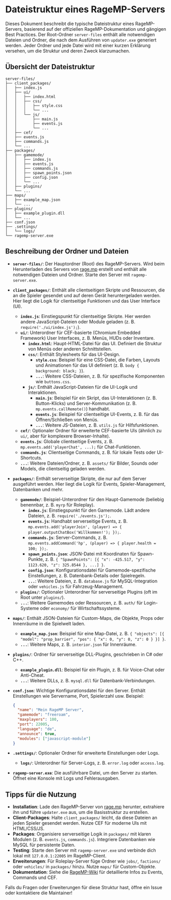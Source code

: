 # Dateistruktur eines RageMP-Servers

Dieses Dokument beschreibt die typische Dateistruktur eines RageMP-Servers, basierend auf der offiziellen RageMP-Dokumentation und gängigen Best Practices. Der Root-Ordner `server-files` enthält alle notwendigen Dateien und Ordner, die nach dem Ausführen von `updater.exe` generiert werden. Jeder Ordner und jede Datei wird mit einer kurzen Erklärung versehen, um die Struktur und deren Zweck klarzumachen.

## Übersicht der Dateistruktur

```
server-files/
├── client_packages/
│   ├── index.js
│   ├── ui/
│   │   ├── index.html
│   │   ├── css/
│   │   │   ├── style.css
│   │   │   └── ...
│   │   └── js/
│   │       ├── main.js
│   │       ├── events.js
│   │       └── ...
│   ├── cef/
│   ├── events.js
│   ├── commands.js
│   └── ...
├── packages/
│   ├── gamemode/
│   │   ├── index.js
│   │   ├── events.js
│   │   ├── commands.js
│   │   ├── spawn_points.json
│   │   ├── config.json
│   │   └── ...
│   ├── plugins/
│   └── ...
├── maps/
│   ├── example_map.json
│   └── ...
├── plugins/
│   ├── example_plugin.dll
│   └── ...
├── conf.json
├── .settings/
│   └── logs/
└── ragemp-server.exe
```

## Beschreibung der Ordner und Dateien

- **`server-files/`**: Der Hauptordner (Root) des RageMP-Servers. Wird beim Herunterladen des Servers von [rage.mp](https://rage.mp/) erstellt und enthält alle notwendigen Dateien und Ordner. Starte den Server mit `ragemp-server.exe`.

- **`client_packages/`**: Enthält alle clientseitigen Skripte und Ressourcen, die an die Spieler gesendet und auf deren Gerät heruntergeladen werden. Hier liegt die Logik für clientseitige Funktionen und das User Interface (UI).
  - **`index.js`**: Einstiegspunkt für clientseitige Skripte. Hier werden andere JavaScript-Dateien oder Module geladen (z. B. `require('./ui/index.js');`).
  - **`ui/`**: Unterordner für CEF-basierte (Chromium Embedded Framework) User Interfaces, z. B. Menüs, HUDs oder Inventare.
    - **`index.html`**: Haupt-HTML-Datei für das UI. Definiert die Struktur von Menüs oder anderen Schnittstellen.
    - **`css/`**: Enthält Stylesheets für das UI-Design.
      - **`style.css`**: Beispiel für eine CSS-Datei, die Farben, Layouts und Animationen für das UI definiert (z. B. `body { background: black; }`).
      - **`...`**: Weitere CSS-Dateien, z. B. für spezifische Komponenten wie `buttons.css`.
    - **`js/`**: Enthält JavaScript-Dateien für die UI-Logik und Interaktionen.
      - **`main.js`**: Beispiel für ein Skript, das UI-Interaktionen (z. B. Button-Klicks) und Server-Kommunikation (z. B. `mp.events.callRemote()`) handhabt.
      - **`events.js`**: Beispiel für clientseitige UI-Events, z. B. für das Öffnen/Schließen von Menüs.
      - **`...`**: Weitere JS-Dateien, z. B. `utils.js` für Hilfsfunktionen.
  - **`cef/`**: Optionaler Ordner für erweiterte CEF-basierte UIs (ähnlich zu `ui/`, aber für komplexere Browser-Inhalte).
  - **`events.js`**: Globale clientseitige Events, z. B. `mp.events.add('playerChat', ...);` für Chat-Funktionen.
  - **`commands.js`**: Clientseitige Commands, z. B. für lokale Tests oder UI-Shortcuts.
  - **`...`**: Weitere Dateien/Ordner, z. B. `assets/` für Bilder, Sounds oder Models, die clientseitig geladen werden.

- **`packages/`**: Enthält serverseitige Skripte, die nur auf dem Server ausgeführt werden. Hier liegt die Logik für Events, Spieler-Management, Datenbanken und mehr.
  - **`gamemode/`**: Beispiel-Unterordner für den Haupt-Gamemode (beliebig benennbar, z. B. `myrp` für Roleplay).
    - **`index.js`**: Einstiegspunkt für den Gamemode. Lädt andere Dateien, z. B. `require('./events.js');`.
    - **`events.js`**: Handhabt serverseitige Events, z. B. `mp.events.add('playerJoin', (player) => { player.outputChatBox('Willkommen!'); });`.
    - **`commands.js`**: Server-Commands, z. B. `mp.events.addCommand('hp', (player) => { player.health = 100; });`.
    - **`spawn_points.json`**: JSON-Datei mit Koordinaten für Spawn-Punkte, z. B. `{ "SpawnPoints": [{ "x": -425.517, "y": 1123.620, "z": 325.8544 }, ...] }`.
    - **`config.json`**: Konfigurationsdatei für Gamemode-spezifische Einstellungen, z. B. Datenbank-Details oder Spielregeln.
    - **`...`**: Weitere Dateien, z. B. `database.js` für MySQL-Integration oder `vehicles.js` für Fahrzeug-Management.
  - **`plugins/`**: Optionaler Unterordner für serverseitige Plugins (oft im Root unter `plugins/`).
  - **`...`**: Weitere Gamemodes oder Ressourcen, z. B. `auth/` für Login-Systeme oder `economy/` für Wirtschaftssysteme.

- **`maps/`**: Enthält JSON-Dateien für Custom-Maps, die Objekte, Props oder Innenräume in die Spielwelt laden.
  - **`example_map.json`**: Beispiel für eine Map-Datei, z. B. `{ "objects": [{ "model": "prop_barrier", "pos": { "x": 0, "y": 0, "z": 0 } }] }`.
  - **`...`**: Weitere Maps, z. B. `interior.json` für Innenräume.

- **`plugins/`**: Ordner für serverseitige DLL-Plugins, geschrieben in C# oder C++.
  - **`example_plugin.dll`**: Beispiel für ein Plugin, z. B. für Voice-Chat oder Anti-Cheat.
  - **`...`**: Weitere DLLs, z. B. `mysql.dll` für Datenbank-Verbindungen.

- **`conf.json`**: Wichtige Konfigurationsdatei für den Server. Enthält Einstellungen wie Servername, Port, Spielerzahl usw. Beispiel:
  ```json
  {
    "name": "Mein RageMP Server",
    "gamemode": "freeroam",
    "maxplayers": 100,
    "port": 22005,
    "language": "de",
    "announce": true,
    "modules": ["javascript-module"]
  }
  ```

- **`.settings/`**: Optionaler Ordner für erweiterte Einstellungen oder Logs.
  - **`logs/`**: Unterordner für Server-Logs, z. B. `error.log` oder `access.log`.

- **`ragemp-server.exe`**: Die ausführbare Datei, um den Server zu starten. Öffnet eine Konsole mit Logs und Fehlerausgaben.

## Tipps für die Nutzung

- **Installation**: Lade den RageMP-Server von [rage.mp](https://rage.mp/) herunter, extrahiere ihn und führe `updater.exe` aus, um die Basisstruktur zu erstellen.
- **Client-Packages**: Halte `client_packages/` leicht, da diese Dateien an jeden Spieler gesendet werden. Nutze CEF für moderne UIs mit HTML/CSS/JS.
- **Packages**: Organisiere serverseitige Logik in `packages/` mit klaren Modulen (z. B. `events.js`, `commands.js`). Integriere Datenbanken wie MySQL für persistente Daten.
- **Testing**: Starte den Server mit `ragemp-server.exe` und verbinde dich lokal mit `127.0.0.1:22005` im RageMP-Client.
- **Erweiterungen**: Für Roleplay-Server füge Ordner wie `jobs/`, `factions/` oder `vehicles/` in `packages/` hinzu. Nutze `maps/` für Custom-Objekte.
- **Dokumentation**: Siehe die [RageMP-Wiki](https://wiki.rage.mp/) für detaillierte Infos zu Events, Commands und CEF.

Falls du Fragen oder Erweiterungen für diese Struktur hast, öffne ein Issue oder kontaktiere die Maintainer!